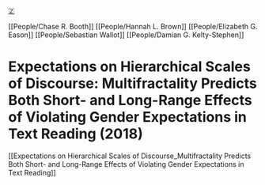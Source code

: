 [🇿](zotero://select/library/items/7T9ZLCY8)

[[People/Chase R. Booth]] [[People/Hannah L. Brown]] [[People/Elizabeth G. Eason]] [[People/Sebastian Wallot]] [[People/Damian G. Kelty-Stephen]] 
# Expectations on Hierarchical Scales of Discourse: Multifractality Predicts Both Short- and Long-Range Effects of Violating Gender Expectations in Text Reading (2018)

[[Expectations on Hierarchical Scales of Discourse_Multifractality Predicts Both Short- and Long-Range Effects of Violating Gender Expectations in Text Reading]]